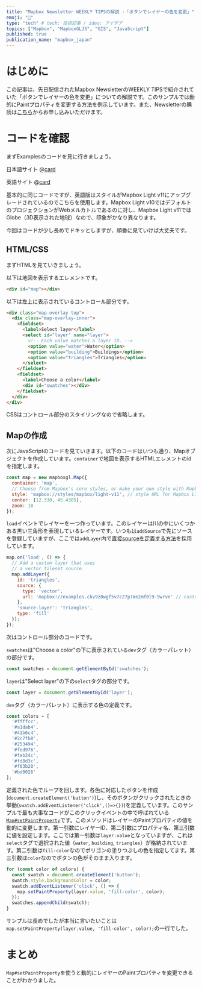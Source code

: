 ```yaml
---
title: "Mapbox Newsletter WEEKLY TIPSの解説 -「ボタンでレイヤーの色を変更」"
emoji: "🙂"
type: "tech" # tech: 技術記事 / idea: アイデア
topics: ["Mapbox", "MapboxGLJS", "GIS", "JavaScript"]
published: true
publication_name: "mapbox_japan"
---
```


# はじめに

この記事は、先日配信されたMapbox NewsletterのWEEKLY TIPSで紹介されていた「ボタンでレイヤーの色を変更」についての解説です。このサンプルでは動的にPaintプロパティを変更する方法を例示しています。また、Newsletterの購読は[こちら](https://www.mapbox.jp/blog?#:~:text=%E3%83%8B%E3%83%A5%E3%83%BC%E3%82%B9%E3%83%AC%E3%82%BF%E3%83%BC%E3%82%92%E8%B3%BC%E8%AA%AD)からお申し込みいただけます。


# コードを確認

まずExamplesのコードを見に行きましょう。

日本語サイト
@[card](https://docs.mapbox.com/jp/mapbox-gl-js/example/color-switcher/)

英語サイト
@[card](https://docs.mapbox.com/mapbox-gl-js/example/color-switcher/)

基本的に同じコードですが、英語版はスタイルがMapbox Light v11にアップグレードされているのでこちらを使用します。Mapbox Light v10ではデフォルトのプロジェクションがWebメルカトルであるのに対し、Mapbox Light v11ではGlobe（3D表示された地球）なので、印象がかなり異なります。

今回はコードが少し長めでドキッとしますが、順番に見ていけば大丈夫です。

## HTML/CSS

まずHTMLを見ていきましょう。

以下は地図を表示するエレメントです。

```HTML
<div id="map"></div>
```

以下は左上に表示されているコントロール部分です。

```HTML
<div class="map-overlay top">
  <div class="map-overlay-inner">
    <fieldset>
      <label>Select layer</label>
      <select id="layer" name="layer">
        <!-- Each value matches a layer ID. -->
        <option value="water">Water</option>
        <option value="building">Buildings</option>
        <option value="triangles">Triangles</option>
      </select>
    </fieldset>
    <fieldset>
      <label>Choose a color</label>
      <div id="swatches"></div>
    </fieldset>
  </div>
</div>
```

CSSはコントロール部分のスタイリングなので省略します。

## Mapの作成

次にJavaScriptのコードを見ていきます。以下のコードはいつも通り、Mapオブジェクトを作成しています。`container`で地図を表示するHTMLエレメントのidを指定します。

```JavaScript
const map = new mapboxgl.Map({
  container: 'map',
  // Choose from Mapbox's core styles, or make your own style with Mapbox Studio
  style: 'mapbox://styles/mapbox/light-v11', // style URL for Mapbox Light
  center: [12.338, 45.4385],
  zoom: 18
});
```

`load`イベントでレイヤーを一つ作っています。このレイヤーは川の中にいくつかある黒い三角形を表現しているレイヤーです。いつもは`addSource`で先にソースを登録していますが、ここでは`addLayer`内で[直接sourceを定義する方法](https://docs.mapbox.com/mapbox-gl-js/api/map/#map#addlayer:~:text=Reference%20a%20new%20source%20using%20a%20source%20object%20(as%20defined%20in%20the%20Mapbox%20Style%20Specification%20)%20directly)を採用しています。

```JavaScript
map.on('load', () => {
  // Add a custom layer that uses
  // a vector tileset source.
  map.addLayer({
    id: 'triangles',
    source: {
      type: 'vector',
      url: 'mapbox://examples.ckv9z0wgf5v7c27p7me2mf0l9-9wrve' // custom tileset
    },
    'source-layer': 'triangles',
    type: 'fill'
  });
});
```

次はコントロール部分のコードです。

`swatches`は"Choose a color"の下に表示されている`dev`タグ（カラーパレット）の部分です。
```JavaScript
const swatches = document.getElementById('swatches');
```

`layer`は"Select layer"の下の`select`タグの部分です。
```JavaScript
const layer = document.getElementById('layer');
```

`dev`タグ（カラーパレット）に表示する色の定義です。
```JavaScript
const colors = [
  '#ffffcc',
  '#a1dab4',
  '#41b6c4',
  '#2c7fb8',
  '#253494',
  '#fed976',
  '#feb24c',
  '#fd8d3c',
  '#f03b20',
  '#bd0026'
];
```

定義された色でループを回します。各色に対応したボタンを作成(`document.createElement('button')`)し、そのボタンがクリックされたときの挙動(`swatch.addEventListener('click',()=>{})`)を定義しています。このサンプルで最も大事なコードがこのクリックイベントの中で呼ばれている[`Map#setPaintProperty`](https://docs.mapbox.com/mapbox-gl-js/api/map/#map#setpaintproperty)です。このメソッドはレイヤーのPaintプロパティの値を動的に変更します。第一引数にレイヤーID、第二引数にプロパティ名、第三引数に値を設定します。ここでは第一引数は`layer.value`となっていますが、これは`select`タグで選択された値（`water`, `building`, `triangles`）が格納されています。第二引数は`fill-color`なのでポリゴンの塗りつぶしの色を指定してます。第三引数は`color`なのでボタンの色がそのまま入ります。

```JavaScript
for (const color of colors) {
  const swatch = document.createElement('button');
  swatch.style.backgroundColor = color;
  swatch.addEventListener('click', () => {
    map.setPaintProperty(layer.value, 'fill-color', color);
  });
  swatches.appendChild(swatch);
}
```

サンプルは長めでしたが本当に言いたいことは`map.setPaintProperty(layer.value, 'fill-color', color);`の一行でした。


# まとめ
`Map#setPaintProperty`を使うと動的にレイヤーのPaintプロパティを変更できることがわかりました。